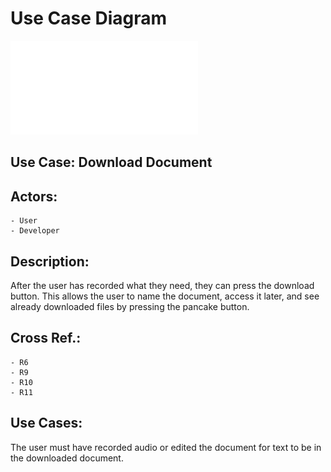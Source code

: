 # Use Case Diagram

![This is the Use Case Diagram.](/artifacts/use_case_diagram.pdf)

## Use Case: Download Document

## Actors:
    - User
    - Developer

## Description:

After the user has recorded what they need, they can press the download button. This allows the user to name the document, access it later, and see already downloaded files by pressing the pancake button.

## Cross Ref.:
    - R6
    - R9
    - R10
    - R11

## Use Cases:
    
The user must have recorded audio or edited the document for text to be in the downloaded document.
    

